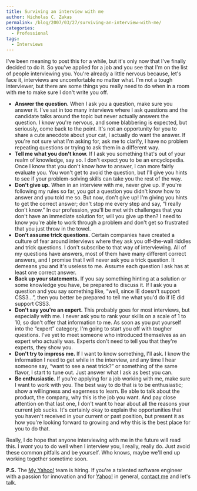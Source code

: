 ```yaml
---
title: Surviving an interview with me
author: Nicholas C. Zakas
permalink: /blog/2007/03/27/surviving-an-interview-with-me/
categories:
  - Professional
tags:
  - Interviews
---
```

I've been meaning to post this for a while, but it's only now that I've finally decided to do it. So you've applied for a job and you see that I'm on the list of people interviewing you. You're already a little nervous because, let's face it, interviews are uncomfortable no matter what. I'm not a tough interviewer, but there are some things you really need to do when in a room with me to make sure I don't write you off.

  * **Answer the question.** When I ask you a question, make sure you answer it. I've sat in too many interviews where I ask questions and the candidate talks around the topic but never actually answers the question. I know you're nervous, and some blabbering is expected, but seriously, come back to the point. It's not an opportunity for you to share a cute anecdote about your cat, I actually do want the answer. If you're not sure what I'm asking for, ask me to clarify, I have no problem repeating questions or trying to ask them in a different way.
  * **Tell me what you don't know.** If I ask you something that's out of your realm of knowledge, say so. I don't expect you to be an encyclopedia. Once I know that you don't know how to answer, I can more fairly evaluate you. You won't get to avoid the question, but I'll give you hints to see if your problem-solving skills can take you the rest of the way.
  * **Don't give up.** When in an interview with me, never give up. If you're following my rules so far, you got a question you didn't know how to answer and you told me so. But now, don't give up! I'm giving you hints to get the correct answer; don't stop me every step and say, &#8220;I really don't know.&#8221; In our profession, you'll be met with challenges that you don't have an immediate solution for, will you give up then? I need to know you're able to work through a problem and don't get so frustrated that you just throw in the towel.
  * **Don't assume trick questions.** Certain companies have created a culture of fear around interviews where they ask you off-the-wall riddles and trick questions. I don't subscribe to that way of interviewing. All of my questions have answers, most of them have many different correct answers, and I promise that I will never ask you a trick question. It demeans you and it's useless to me. Assume each question I ask has at least one correct answer.
  * **Back up your statements.** If you say something hinting at a solution or some knowledge you have, be prepared to discuss it. If I ask you a question and you say something like, &#8220;well, since IE doesn't support CSS3&#8230;&#8221;, then you better be prepared to tell me what you'd do if IE did support CSS3.
  * **Don't say you're an expert.** This probably goes for most interviews, but especially with me. I never ask you to rank your skills on a scale of 1 to 10, so don't offer that information to me. As soon as you put yourself into the &#8220;expert&#8221; category, I'm going to start you off with tougher questions. I've yet to meet someone who introduced themselves as an expert who actually was. Experts don't need to tell you that they're experts, they show you.
  * **Don't try to impress me.** If I want to know something, I'll ask. I know the information I need to get while in the interview, and any time I hear someone say, &#8220;want to see a neat trick?&#8221; or something of the same flavor, I start to tune out. Just answer what I ask as best you can.
  * **Be enthusiastic.** If you're applying for a job working with me, make sure I want to work with you. The best way to do that is to be enthusiastic; show a willingness and eagerness to learn. Be able to talk about the product, the company, why this is the job you want. And pay close attention on that last one, I don't want to hear about all the reasons your current job sucks. It's certainly okay to explain the opportunities that you haven't received in your current or past position, but present it as how you're looking forward to growing and why this is the best place for you to do that.

Really, I do hope that anyone interviewing with me in the future will read this. I *want* you to do well when I interview you, I really, really do. Just avoid these common pitfalls and be yourself. Who knows, maybe we'll end up working together sometime soon.

**P.S.** The <a title="My Yahoo!" rel="external" href="http://my.yahoo.com">My Yahoo!</a> team is hiring. If you're a talented software engineer with a passion for innovation and for <a title="Yahoo!" rel="external" href="http://www.yahoo.com">Yahoo!</a> in general, <a title="Contact me" rel="internal" href="{{site.url}}/contact/">contact me</a> and let's talk.
